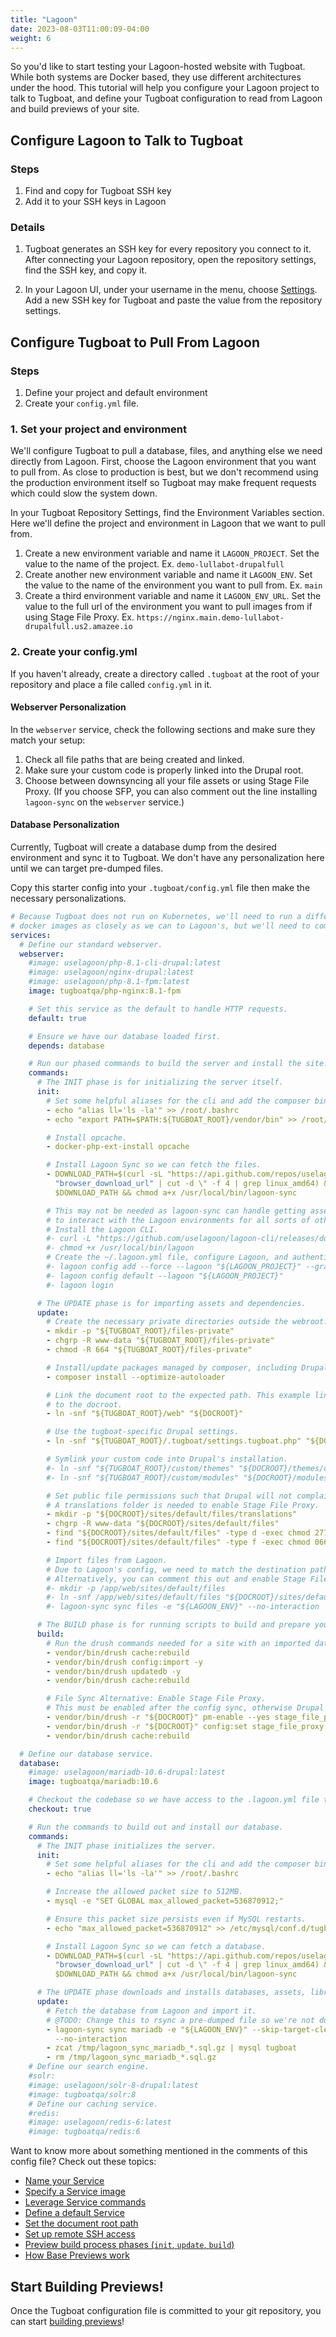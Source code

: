 ```yaml
---
title: "Lagoon"
date: 2023-08-03T11:00:09-04:00
weight: 6
---
```


So you'd like to start testing your Lagoon-hosted website with Tugboat. While both systems are Docker based, they use
different architectures under the hood. This tutorial will help you configure your Lagoon project to talk to Tugboat,
and define your Tugboat configuration to read from Lagoon and build previews of your site.

## Configure Lagoon to Talk to Tugboat

### Steps

1. Find and copy for Tugboat SSH key
2. Add it to your SSH keys in Lagoon

### Details

1. Tugboat generates an SSH key for every repository you connect to it. After connecting your Lagoon repository, open
   the repository settings, find the SSH key, and copy it.

2. In your Lagoon UI, under your username in the menu, choose [Settings](https://dashboard.amazeeio.cloud/settings). Add
   a new SSH key for Tugboat and paste the value from the repository settings.

## Configure Tugboat to Pull From Lagoon

### Steps

1. Define your project and default environment
2. Create your `config.yml` file.

### 1. Set your project and environment

We'll configure Tugboat to pull a database, files, and anything else we need directly from Lagoon. First, choose the
Lagoon environment that you want to pull from. As close to production is best, but we don't recommend using the
production environment itself so Tugboat may make frequent requests which could slow the system down.

In your Tugboat Repository Settings, find the Environment Variables section. Here we'll define the project and
environment in Lagoon that we want to pull from.

1. Create a new environment variable and name it `LAGOON_PROJECT`. Set the value to the name of the project. Ex.
   `demo-lullabot-drupalfull`
1. Create another new environment variable and name it `LAGOON_ENV`. Set the value to the name of the environment you
   want to pull from. Ex. `main`
1. Create a third environment variable and name it `LAGOON_ENV_URL`. Set the value to the full url of the environment
   you want to pull images from if using Stage File Proxy. Ex.
   `https://nginx.main.demo-lullabot-drupalfull.us2.amazee.io`

### 2. Create your config.yml

If you haven't already, create a directory called `.tugboat` at the root of your repository and place a file called
`config.yml` in it.

#### Webserver Personalization

In the `webserver` service, check the following sections and make sure they match your setup:

1. Check all file paths that are being created and linked.
2. Make sure your custom code is properly linked into the Drupal root.
3. Choose between downsyncing all your file assets or using Stage File Proxy. (If you choose SFP, you can also comment
   out the line installing `lagoon-sync` on the `webserver` service.)

#### Database Personalization

Currently, Tugboat will create a database dump from the desired environment and sync it to Tugboat. We don't have any
personalization here until we can target pre-dumped files.

Copy this starter config into your `.tugboat/config.yml` file then make the necessary personalizations.

```yaml
# Because Tugboat does not run on Kubernetes, we'll need to run a different docker configuration.  We'll match our own
# docker images as closely as we can to Lagoon's, but we'll need to combine some services to get a similar result.
services:
  # Define our standard webserver.
  webserver:
    #image: uselagoon/php-8.1-cli-drupal:latest
    #image: uselagoon/nginx-drupal:latest
    #image: uselagoon/php-8.1-fpm:latest
    image: tugboatqa/php-nginx:8.1-fpm

    # Set this service as the default to handle HTTP requests.
    default: true

    # Ensure we have our database loaded first.
    depends: database

    # Run our phased commands to build the server and install the site.
    commands:
      # The INIT phase is for initializing the server itself.
      init:
        # Set some helpful aliases for the cli and add the composer bin to the PATH.
        - echo "alias ll='ls -la'" >> /root/.bashrc
        - echo "export PATH=$PATH:${TUGBOAT_ROOT}/vendor/bin" >> /root/.bashrc

        # Install opcache.
        - docker-php-ext-install opcache

        # Install Lagoon Sync so we can fetch the files.
        - DOWNLOAD_PATH=$(curl -sL "https://api.github.com/repos/uselagoon/lagoon-sync/releases/latest" | grep
          "browser_download_url" | cut -d \" -f 4 | grep linux_amd64) && wget -O /usr/local/bin/lagoon-sync
          $DOWNLOAD_PATH && chmod a+x /usr/local/bin/lagoon-sync

        # This may not be needed as lagoon-sync can handle getting assets from the Lagoon system.  This CLI allows us
        # to interact with the Lagoon environments for all sorts of other things.
        # Install the Lagoon CLI.
        #- curl -L "https://github.com/uselagoon/lagoon-cli/releases/download/v0.18.1/lagoon-cli-v0.18.1-linux-amd64" -o /usr/local/bin/lagoon
        #- chmod +x /usr/local/bin/lagoon
        # Create the ~/.lagoon.yml file, configure Lagoon, and authenticate.
        #- lagoon config add --force --lagoon "${LAGOON_PROJECT}" --graphql https://api.lagoon.amazeeio.cloud/graphql --hostname ssh.lagoon.amazeeio.cloud --port 32222 --ui https://dashboard.amazeeio.cloud
        #- lagoon config default --lagoon "${LAGOON_PROJECT}"
        #- lagoon login

      # The UPDATE phase is for importing assets and dependencies.
      update:
        # Create the necessary private directories outside the webroot. (see settings.tugboat.php)
        - mkdir -p "${TUGBOAT_ROOT}/files-private"
        - chgrp -R www-data "${TUGBOAT_ROOT}/files-private"
        - chmod -R 664 "${TUGBOAT_ROOT}/files-private"

        # Install/update packages managed by composer, including Drupal and Drush.
        - composer install --optimize-autoloader

        # Link the document root to the expected path. This example links /web
        # to the docroot.
        - ln -snf "${TUGBOAT_ROOT}/web" "${DOCROOT}"

        # Use the tugboat-specific Drupal settings.
        - ln -snf "${TUGBOAT_ROOT}/.tugboat/settings.tugboat.php" "${DOCROOT}/sites/default/settings.local.php"

        # Symlink your custom code into Drupal's installation.
        #- ln -snf "${TUGBOAT_ROOT}/custom/themes" "${DOCROOT}/themes/custom"
        #- ln -snf "${TUGBOAT_ROOT}/custom/modules" "${DOCROOT}/modules/custom"

        # Set public file permissions such that Drupal will not complain.
        # A translations folder is needed to enable Stage File Proxy.
        - mkdir -p "${DOCROOT}/sites/default/files/translations"
        - chgrp -R www-data "${DOCROOT}/sites/default/files"
        - find "${DOCROOT}/sites/default/files" -type d -exec chmod 2775 {} \;
        - find "${DOCROOT}/sites/default/files" -type f -exec chmod 0664 {} \;

        # Import files from Lagoon.
        # Due to Lagoon's config, we need to match the destination path to the source path.
        # Alternatively, you can comment this out and enable Stage File Proxy in the 'build' phase below.
        #- mkdir -p /app/web/sites/default/files
        #- ln -snf /app/web/sites/default/files "${DOCROOT}/sites/default/files"
        #- lagoon-sync sync files -e "${LAGOON_ENV}" --no-interaction

      # The BUILD phase is for running scripts to build and prepare your website.
      build:
        # Run the drush commands needed for a site with an imported database.
        - vendor/bin/drush cache:rebuild
        - vendor/bin/drush config:import -y
        - vendor/bin/drush updatedb -y
        - vendor/bin/drush cache:rebuild

        # File Sync Alternative: Enable Stage File Proxy.
        # This must be enabled after the config sync, otherwise Drupal will disable it when it runs the config sync.
        - vendor/bin/drush -r "${DOCROOT}" pm-enable --yes stage_file_proxy
        - vendor/bin/drush -r "${DOCROOT}" config:set stage_file_proxy.settings origin "${LAGOON_ENV_URL}"
        - vendor/bin/drush cache:rebuild

  # Define our database service.
  database:
    #image: uselagoon/mariadb-10.6-drupal:latest
    image: tugboatqa/mariadb:10.6

    # Checkout the codebase so we have access to the .lagoon.yml file to sync the DB.
    checkout: true

    # Run the commands to build out and install our database.
    commands:
      # The INIT phase initializes the server.
      init:
        # Set some helpful aliases for the cli and add the composer bin to the PATH.
        - echo "alias ll='ls -la'" >> /root/.bashrc

        # Increase the allowed packet size to 512MB.
        - mysql -e "SET GLOBAL max_allowed_packet=536870912;"

        # Ensure this packet size persists even if MySQL restarts.
        - echo "max_allowed_packet=536870912" >> /etc/mysql/conf.d/tugboat.cnf

        # Install Lagoon Sync so we can fetch a database.
        - DOWNLOAD_PATH=$(curl -sL "https://api.github.com/repos/uselagoon/lagoon-sync/releases/latest" | grep
          "browser_download_url" | cut -d \" -f 4 | grep linux_amd64) && wget -O /usr/local/bin/lagoon-sync
          $DOWNLOAD_PATH && chmod a+x /usr/local/bin/lagoon-sync

      # The UPDATE phase downloads and installs databases, assets, libraries, and dependencies.
      update:
        # Fetch the database from Lagoon and import it.
        # @TODO: Change this to rsync a pre-dumped file so we're not dumping the database on every build.
        - lagoon-sync sync mariadb -e "${LAGOON_ENV}" --skip-target-cleanup=true --skip-target-import=true
          --no-interaction
        - zcat /tmp/lagoon_sync_mariadb_*.sql.gz | mysql tugboat
        - rm /tmp/lagoon_sync_mariadb_*.sql.gz
    # Define our search engine.
    #solr:
    #image: uselagoon/solr-8-drupal:latest
    #image: tugboatqa/solr:8
    # Define our caching service.
    #redis:
    #image: uselagoon/redis-6:latest
    #image: tugboatqa/redis:6
```

Want to know more about something mentioned in the comments of this config file? Check out these topics:

- [Name your Service](/setting-up-services/how-to-set-up-services/name-your-service/)
- [Specify a Service image](/setting-up-services/how-to-set-up-services/specify-a-service-image/)
- [Leverage Service commands](/setting-up-services/how-to-set-up-services/leverage-service-commands/)
- [Define a default Service](/setting-up-services/how-to-set-up-services/define-a-default-service/)
- [Set the document root path](/setting-up-services/how-to-set-up-services/set-the-document-root-path/)
- [Set up remote SSH access](/setting-up-tugboat/select-repo-settings/#set-up-remote-ssh-access)
- [Preview build process phases (`init`, `update`, `build`)](/building-a-preview/preview-deep-dive/how-previews-work/#the-build-process-explained)
- [How Base Previews work](/building-a-preview/preview-deep-dive/how-previews-work/#how-base-previews-work)

## Start Building Previews!

Once the Tugboat configuration file is committed to your git repository, you can start
[building previews](/building-a-preview/administer-previews/build-previews/)!
